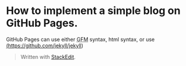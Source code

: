 
# How to implement a simple blog on GitHub Pages.
GitHub Pages can use either <abbr title="GitHub Flavored Markdown">GFM</abbr> syntax, html syntax, or use <a href="https://github.com/jekyll/jekyll" title="a blogaware static site generator">(https://github.com/jekyll/jekyll)

> Written with [StackEdit](https://stackedit.io/).
<!--stackedit_data:
eyJoaXN0b3J5IjpbMTUwNTc2MDEyM119
-->